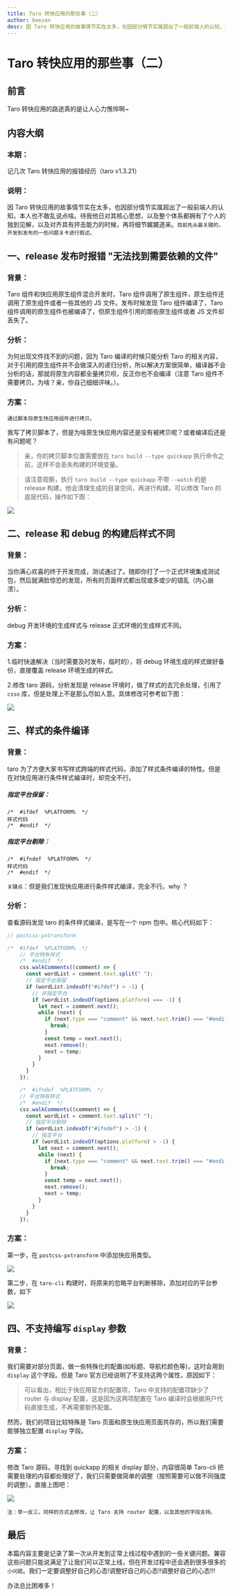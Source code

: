 ```yaml
---
title: Taro 转快应用的那些事（二）
author: beezen
desc: 因 Taro 转快应用的故事情节实在太多，也因部分情节实属超出了一般前端人的认知，本人也不敢乱说点啥。待我他日对其核心思想，以及整个体系都拥有了个人的独到见解，以及对齐具有抨击能力的时候，再将细节娓娓道来。目前先从最关键的，开发到发布的一些问题关卡进行叙述。
---
```


# Taro 转快应用的那些事（二）

## 前言

Taro 转快应用的路途真的是让人心力憔悴啊~

## 内容大纲

### 本期：

记几次 Taro 转快应用的报错经历（taro v1.3.21）

### 说明：

因 Taro 转快应用的故事情节实在太多，也因部分情节实属超出了一般前端人的认知，本人也不敢乱说点啥。待我他日对其核心思想，以及整个体系都拥有了个人的独到见解，以及对齐具有抨击能力的时候，再将细节娓娓道来。`目前先从最关键的，开发到发布的一些问题关卡进行叙述。`

## 一、release 发布时报错 "无法找到需要依赖的文件"

### 背景：

Taro 组件和快应用原生组件混合开发时，Taro 组件调用了原生组件，原生组件还调用了原生组件或者一些其他的 JS 文件。发布时候发现 Taro 组件编译了，Taro 组件调用的原生组件也被编译了，但原生组件引用的那些原生组件或者 JS 文件却丢失了。

### 分析：

为何出现文件找不到的问题，因为 Taro 编译的时候只能分析 Taro 的相关内容，对于引用的原生组件并不会做深入的递归分析，所以解决方案很简单，编译器不会分析的话，那就将原生内容都全量拷贝呗，反正你也不会编译（注意 Taro 组件不需要拷贝。为啥？亲，你自己细细评味。）。

### 方案：

`通过脚本将原生快应用组件进行拷贝。`

我写了拷贝脚本了，但是为啥原生快应用内容还是没有被拷贝呢？或者编译后还是有问题呢？

> 亲，你的拷贝脚本位置需要放在 `taro build --type quickapp` 执行命令之前，这样不会丢失构建的环境变量。

> 请注意观察，执行 `taro build --type quickapp` 不带 `--watch` 的是 release 构建，他会清理生成的目录空间，再进行构建。可以修改 Taro 的底层代码，操作如下图：

<img src="https://dbz-images.oss-cn-beijing.aliyuncs.com/blog/%E6%9E%84%E5%BB%BA%E6%B8%85%E7%90%86.png" />

## 二、release 和 debug 的构建后样式不同

### 背景：

当你满心欢喜的终于开发完成，测试通过了。随即你打了一个正式环境集成测试包，然后就满脸惊恐的发现，所有的页面样式都出现或多或少的错乱（内心崩溃）。

### 分析：

debug 开发环境的生成样式与 release 正式环境的生成样式不同。

### 方案：

1.临时快速解决（当时需要及时发布，临时的），将 debug 环境生成的样式做好备份，直接覆盖 release 环境生成的样式。

2.修改 taro 源码，分析发现是 release 环境时，做了样式的去冗余处理，引用了 `csso` 库，但是处理上不是那么尽如人意。具体修改可参考如下图：

<img src="https://dbz-images.oss-cn-beijing.aliyuncs.com/blog/%E6%A0%B7%E5%BC%8F%E5%8E%BB%E5%86%97%E4%BD%99.png"/>

## 三、样式的条件编译

### 背景：

taro 为了方便大家书写样式跨端的样式代码，添加了样式条件编译的特性。但是在对快应用进行条件样式编译时，却完全不行。

##### 指定平台保留：

```
/*  #ifdef  %PLATFORM%  */
样式代码
/*  #endif  */
```

##### 指定平台剔除：

```
/*  #ifndef  %PLATFORM%  */
样式代码
/*  #endif  */
```

`关键点`：但是我们发现快应用进行条件样式编译，完全不行。why ？

### 分析：

查看源码发现 taro 的条件样式编译，是写在一个 npm 包中。核心代码如下：

```javascript
// postcss-pxtransform

/*  #ifdef  %PLATFORM%  */
    // 平台特有样式
    /*  #endif  */
    css.walkComments((comment) => {
      const wordList = comment.text.split(" ");
      // 指定平台保留
      if (wordList.indexOf("#ifdef") > -1) {
        // 非指定平台
        if (wordList.indexOf(options.platform) === -1) {
          let next = comment.next();
          while (next) {
            if (next.type === "comment" && next.text.trim() === "#endif") {
              break;
            }
            const temp = next.next();
            next.remove();
            next = temp;
          }
        }
      }
    });

    /*  #ifndef  %PLATFORM%  */
    // 平台特有样式
    /*  #endif  */
    css.walkComments((comment) => {
      const wordList = comment.text.split(" ");
      // 指定平台剔除
      if (wordList.indexOf("#ifndef") > -1) {
        // 指定平台
        if (wordList.indexOf(options.platform) > -1) {
          let next = comment.next();
          while (next) {
            if (next.type === "comment" && next.text.trim() === "#endif") {
              break;
            }
            const temp = next.next();
            next.remove();
            next = temp;
          }
        }
      }
    });
```

### 方案：

第一步，在 `postcss-pxtransform` 中添加快应用类型。

<img src="https://dbz-images.oss-cn-beijing.aliyuncs.com/blog/postcss-pxtransform%E4%BF%AE%E6%94%B9.png" />

第二步，在 `taro-cli` 构建时，将原来的忽略平台判断移除，添加对应的平台参数，如下

<img src="https://dbz-images.oss-cn-beijing.aliyuncs.com/blog/taro%E6%A0%B7%E5%BC%8F%E6%9D%A1%E4%BB%B6%E7%BC%96%E8%AF%91.png" />

## 四、不支持编写 `display` 参数

### 背景：

我们需要对部分页面，做一些特殊化的配置(如标题、导航栏颜色等)，这时会用到 `display` 这个字段。但是 Taro 官方已经说明了不支持这两个属性，原因如下：
>可以看出，相比于快应用官方的配置项，Taro 中支持的配置项缺少了 router 与 display 配置，这是因为这两项配置在 Taro 编译时会根据用户代码直接生成，不再需要额外配置。

然而，我们的项目比较特殊是 Taro 页面和原生快应用页面共存的，所以我们需要能够独立配置 `display` 字段。

### 方案：

修改 Taro 源码，寻找到 quickapp 的相关 display 部分，内容很简单 Taro-cli 把需要处理的内容都处理好了，我们只需要做简单的调整（按照需要可以做不同强度的调整）。直接上图吧：

<img src="https://dbz-images.oss-cn-beijing.aliyuncs.com/blog/qa-display.png" />

`注：举一反三，同样的方式去修改，让 Taro 支持 router 配置，以及其他的字段支持。`

## 最后

本篇内容主要是记录了第一次从开发到正常上线过程中遇到的一些关键问题。兼容这些问题只能说满足了让我们可以正常上线，但在开发过程中还会遇到很多很多的`小问题`。我们一定要调整好自己的心态!调整好自己的心态!!调整好自己的心态!!!

办法总比困难多！
